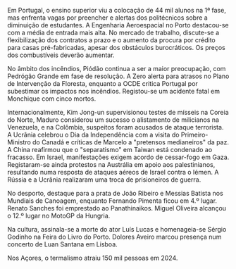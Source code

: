 Em Portugal, o ensino superior viu a colocação de 44 mil alunos na 1ª fase, mas enfrenta vagas por preencher e alertas dos politécnicos sobre a diminuição de estudantes. A Engenharia Aeroespacial no Porto destacou-se com a média de entrada mais alta. No mercado de trabalho, discute-se a flexibilização dos contratos a prazo e o aumento da procura por crédito para casas pré-fabricadas, apesar dos obstáculos burocráticos. Os preços dos combustíveis deverão aumentar.

No âmbito dos incêndios, Piódão continua a ser a maior preocupação, com Pedrógão Grande em fase de resolução. A Zero alerta para atrasos no Plano de Intervenção da Floresta, enquanto a OCDE critica Portugal por subestimar os impactos nos incêndios. Registou-se um acidente fatal em Monchique com cinco mortos.

Internacionalmente, Kim Jong-un supervisionou testes de mísseis na Coreia do Norte, Maduro considerou um sucesso o alistamento de milicianos na Venezuela, e na Colômbia, suspeitos foram acusados de ataque terrorista. A Ucrânia celebrou o Dia da Independência com a visita do Primeiro-Ministro do Canadá e críticas de Marcelo a "pretensos medianeiros" da paz. A China reafirmou que o "separatismo" em Taiwan está condenado ao fracasso. Em Israel, manifestações exigem acordo de cessar-fogo em Gaza. Registaram-se ainda protestos na Austrália em apoio aos palestinianos, resultando numa resposta de ataques aéreos de Israel contra o Iémen. A Rússia e a Ucrânia realizaram uma troca de prisioneiros de guerra.

No desporto, destaque para a prata de João Ribeiro e Messias Batista nos Mundiais de Canoagem, enquanto Fernando Pimenta ficou em 4.º lugar. Renato Sanches foi emprestado ao Panathinaikos. Miguel Oliveira alcançou o 12.º lugar no MotoGP da Hungria.

Na cultura, assinala-se a morte do ator Luís Lucas e homenageia-se Sérgio Godinho na Feira do Livro do Porto. Dolores Aveiro marcou presença num concerto de Luan Santana em Lisboa.

Nos Açores, o termalismo atraiu 150 mil pessoas em 2024.